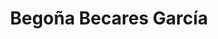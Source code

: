 ---
title: "Begoña Becares García"
url: /manganeses-de-la-polvorosa/begona-becares-garcia/
shop: panadería
---